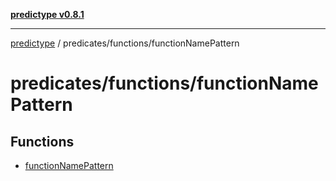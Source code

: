 [**predictype v0.8.1**](../../../README.md)

***

[predictype](../../../modules.md) / predicates/functions/functionNamePattern

# predicates/functions/functionNamePattern

## Functions

- [functionNamePattern](functions/functionNamePattern.md)
